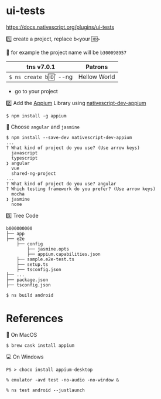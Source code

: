 # ui-tests



https://docs.nativescript.org/plugins/ui-tests

:one: create a project, replace b`<`your :id:`>`

:pushpin: for example the project name will be `b300098957` 

|  tns v7.0.1                                                                  |  Patrons                          |
|------------------------------------------------------------------------------|-----------------------------------|
| `$ ns create b`:id:` --ng                                                    |  Hellow World                     |

* go to your project 

:two: Add the [Appium](http://appium.io) Library using [nativescript-dev-appium](https://github.com/NativeScript/nativescript-dev-appium)

```
$ npm install -g appium
```

:pushpin: Choose `angular` and `jasmine`

```
$ npm install --save-dev nativescript-dev-appium
...
? What kind of project do you use? (Use arrow keys)
  javascript 
  typescript 
❯ angular 
  vue 
  shared-ng-project 
...
? What kind of project do you use? angular
? Which testing framework do you prefer? (Use arrow keys)
  mocha 
❯ jasmine 
  none 
```

:three: Tree Code

```
b000000000
├── app
├── e2e
    ├── config
        ├── jasmine.opts
        ├── appium.capabilities.json
    ├── sample.e2e-test.ts
    ├── setup.ts
    ├── tsconfig.json
├── ...
├── package.json
├── tsconfig.json
```


```
$ ns build android
```


# References

:apple: On MacOS

```
$ brew cask install appium
```

:computer: On Windows

```
PS > choco install appium-desktop
```



```
% emulator -avd test -no-audio -no-window &
```

```
% ns test android --justlaunch
```
